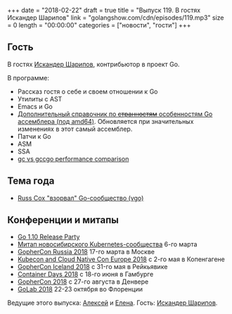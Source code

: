 +++
date = "2018-02-22"
draft = true
title = "Выпуск 119. В гостях Искандер Шарипов"
link = "golangshow.com/cdn/episodes/119.mp3"
size = 0
length = "00:00:00"
categories = ["новости", "гости"]
+++

## Гость

В гостях [Искандер Шарипов](https://github.com/Quasilyte), контрибьютор в проект Go.

В программе:

- Рассказ гостя о себе и своем отношении к Go
- Утилиты с AST
- Emacs и Go
- [Дополнительный справочник по ~~странностям~~ особенностям Go ассемблера (под amd64)](https://quasilyte.github.io/blog/post/go-asm-complementary-reference/). Обновляется при значительных изменениях в этот самый ассемблер.
- Патчи к Go
- ASM
- SSA
- [gc vs gccgo performance comparison](https://habrahabr.ru/company/intel/blog/348230/)

## Тема года

- [Russ Cox "взорвал" Go-сообщество (vgo)](https://research.swtch.com/vgo)

## Конференции и митапы

- [Go 1.10 Release Party](https://github.com/golang/go/wiki/Go-1.10-Release-Party)
- [Митап новосибирского Kubernetes-сообщества](https://www.meetup.com/Kubernetes-Novosibirsk/events/248011940/) 6-го марта
- [GopherCon Russia 2018](https://www.gophercon-russia.ru) 17-го марта в Москве
- [Kubecon and Cloud Native Con Europe 2018](https://events.linuxfoundation.org/events/kubecon-cloudnativecon-europe-2018/) с 2-го мая в Копенгагене
- [GopherCon Iceland 2018](https://gophercon.is/) c 31-го мая в Рейкьявике
- [Container Days 2018](https://containerdays.io) с 18-го июня в Гамбурге
- [GopherCon 2018](https://www.gophercon.com) с 27-го августа в Денвере
- [GoLab 2018](https://www.golab.io) 22-23 октября во Флоренции

Ведущие этого выпуска:
[Алексей](https://twitter.com/paaleksey) и [Елена](https://twitter.com/webdeva).
Гость: [Искандер Шарипов](https://github.com/Quasilyte).
